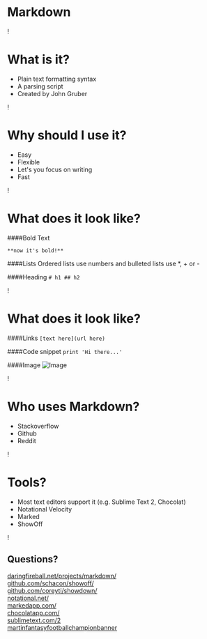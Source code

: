 Markdown
===

!

What is it?
===
* Plain text formatting syntax
* A parsing script
* Created by John Gruber

!

Why should I use it?
===
* Easy
* Flexible
* Let's you focus on writing
* Fast

!

What does it look like?
===
####Bold Text

`**now it's bold!**`

####Lists
Ordered lists use numbers and bulleted lists use *, + or -

####Heading
`# h1 ## h2`

!

What does it look like?
===
####Links
`[text here](url here)`

####Code snippet
`print 'Hi there...'`

####Image
![Image](http://f.cl.ly/items/0D1E2m3O0P0v3L2Y2D2e/Screen%20Shot%202012-09-06%20at%209.02.39%20PM.png "Image title") 

!

Who uses Markdown?
===
* Stackoverflow
* Github
* Reddit

!

Tools?
===
* Most text editors support it (e.g. Sublime Text 2, Chocolat)
* Notational Velocity
* Marked
* ShowOff

!

Questions?
---
[daringfireball.net/projects/markdown/](daringfireball.net/projects/markdown/)  
[github.com/schacon/showoff/](http://github.com/schacon/showoff/)  
[github.com/coreyti/showdown/](http://github.com/coreyti/showdown/)  
[notational.net/](http://notational.net/)  
[markedapp.com/](http://markedapp.com/)  
[chocolatapp.com/](http://chocolatapp.com/)  
[sublimetext.com/2](http://www.sublimetext.com/2)  
[martinfantasyfootballchampionbanner](http://zlnk.at/image/0d272e3g1x3K)


